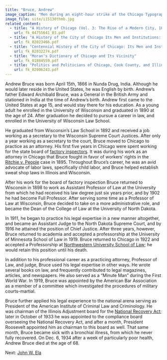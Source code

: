 ```yaml
---
title: "Bruce, Andrew"
image_caption: "Men during an eight-hour strike of the Chicago Typographical Union."
image_file: site/i15130thmb.jpg
related_content:
  - title: "A History of Chicago (Vol. 3: The Rise of a Modern City, 1871-1893)"
    url: fk_04755641_03.pdf
  - title: "A History of the City of Chicago Its Men and Institutions: Biographical Sketches of Leading Citizens"
    url: fk_02023466.pdf
  - title: "Centennial History of the City of Chicago: Its Men and Institutions"
    url: fk_02032274.pdf
  - title: "Moran's Dictionary of Chicago and Its Vicinity"
    url: fk_01884559.pdf
  - title: "Politics and Politicians of Chicago, Cook County, and Illinois 1787-1887"
    url: fk_02006243.pdf
---
```


Andrew Bruce was born April 15th, 1866 in Nunda Drug, India. Although he would later reside in the United States, he was English by birth. Andrew’s father Edward Archibald Bruce, was a General in the British Army and stationed in India at the time of Andrew’s birth. Andrew first came to the United States at age 15, and would stay there for his education. As a young adult he enrolled in the University of Wisconsin and graduated in 1890 at the age of 24. After graduation he decided to pursue a career in law, and enrolled in the University of Wisconsin Law School.

He graduated from Wisconsin’s Law School in 1892 and received a job working as a secretary to the Wisconsin Supreme Court Justices. After only a year working as a secretary to the court, Bruce moved to Chicago to practice as an attorney. His first five years in Chicago were spent working for the state board of [factory inspectors](/legal/reports/). It was during his work as an attorney in Chicago that Bruce fought in favor of workers’ rights in the [Ritchie v. People](/legal/court/) case in 1895. Throughout Bruce’s career, he was an avid advocate of labor laws, specifically child labor, and Bruce helped establish sweat shop laws in Illinois and Wisconsin.

After his work for the board of factory inspection Bruce returned to Wisconsin in 1898 to work as Assistant Professor of Law at the University from which he had received his law degree just six years prior, and by 1902 he had become Full Professor. After serving some time as a Professor of Law at Wisconsin, Bruce decided to take on a more administrative role, and became the Dean of the College of Law at the University of North Dakota.

In 1911, he began to practice his legal expertise in a new manner altogether, and became an Assistant Judge to the North Dakota Supreme Court, and by 1916 he attained the position of Chief Justice. After three years, however, Bruce returned to academia and accepted a professorship at the University of Minnesota School of Law in 1919. Bruce returned to Chicago in 1922 and accepted a Professorship at [Northwestern University School of Law](http://www.law.northwestern.edu/); he would retain this position until his death.

In addition to his professional career as a practicing attorney, Professor of Law, and judge, Bruce used his legal expertise in other ways. He wrote several books on law, and frequently contributed to legal magazines, articles, and newspapers. He also served as a “Minute Man” during the First World War. In 1919, Bruce was appointed by the American Bar Association as a member of a committee which investigated the procedures of military courts-martial.

Bruce further applied his legal experience to the national arena serving as President of the American Institute of Criminal Law and Criminology. He was chairman of the Illinois Adjustment board for the [National Recovery Act](http://www.encyclopedia.chicagohistory.org/pages/542.html); later in October of 1933 he was appointed to the compliance board overseeing the National Recovery Act, and after a month, President Roosevelt appointed him as chairman to this board as well. That same month, Bruce became sick with a bronchial illness, from which he never fully recovered. On Dec. 6, 1934 after a week of particularly poor health, Andrew Bruce died at the age of 68.

Next:  [John W. Ela](/legal/lawyers/ela/)

